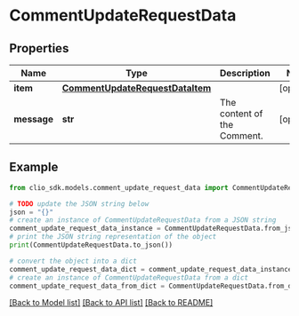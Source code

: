 # CommentUpdateRequestData


## Properties

Name | Type | Description | Notes
------------ | ------------- | ------------- | -------------
**item** | [**CommentUpdateRequestDataItem**](CommentUpdateRequestDataItem.md) |  | [optional] 
**message** | **str** | The content of the Comment. | [optional] 

## Example

```python
from clio_sdk.models.comment_update_request_data import CommentUpdateRequestData

# TODO update the JSON string below
json = "{}"
# create an instance of CommentUpdateRequestData from a JSON string
comment_update_request_data_instance = CommentUpdateRequestData.from_json(json)
# print the JSON string representation of the object
print(CommentUpdateRequestData.to_json())

# convert the object into a dict
comment_update_request_data_dict = comment_update_request_data_instance.to_dict()
# create an instance of CommentUpdateRequestData from a dict
comment_update_request_data_from_dict = CommentUpdateRequestData.from_dict(comment_update_request_data_dict)
```
[[Back to Model list]](../README.md#documentation-for-models) [[Back to API list]](../README.md#documentation-for-api-endpoints) [[Back to README]](../README.md)


